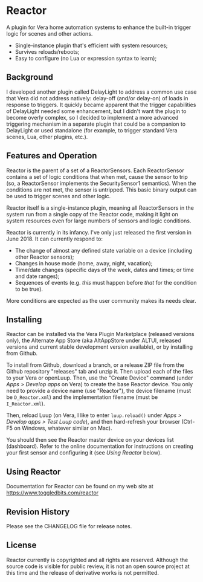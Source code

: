 # Reactor #
A plugin for Vera home automation systems to enhance the built-in trigger logic
for scenes and other actions.

* Single-instance plugin that's efficient with system resources;
* Survives reloads/reboots;
* Easy to configure (no Lua or expression syntax to learn);

## Background ##
I developed another plugin called DelayLight to address a common use case that
Vera did not address natively: delay-off (and/or delay-on) of loads in response
to triggers. It quickly became apparent that the trigger capabilities of DelayLight
needed some enhancement, but I didn't want the plugin to become overly complex,
so I decided to implement a more advanced triggering mechanism in a separate
plugin that could be a companion to DelayLight or used standalone (for example, to
trigger standard Vera scenes, Lua, other plugins, etc.).

## Features and Operation ##

Reactor is the parent of a set of a ReactorSensors. Each ReactorSensor contains a set
of logic conditions that when met, cause the sensor to trip (so, a ReactorSensor
implements the SecuritySensor1 semantics). When the conditions are not met, the
sensor is untripped. This basic binary output can be used to trigger scenes and
other logic.

Reactor itself is a single-instance plugin, meaning all ReactorSensors in the system
run from a single copy of the Reactor code, making it light on system resources even
for large numbers of sensors and logic conditions.

Reactor is currently in its infancy. I've only just released the first version in June 2018.
It can currently respond to:

* The change of almost any defined state variable on a device (including other Reactor sensors);
* Changes in house mode (home, away, night, vacation);
* Time/date changes (specific days of the week, dates and times; or time and date ranges);
* Sequences of events (e.g. *this* must happen before *that* for the condition to be true).

More conditions are expected as the user community makes its needs clear.

## Installing ##

Reactor can be installed via the Vera Plugin Marketplace (released versions only),
the Alternate App Store (aka AltAppStore under ALTUI, released versions and current
stable development version available), or by installing from Github.

To install from Github, download a branch, or a release ZIP file
from the Github repository "releases" tab and unzip it. Then upload each of the
files to your Vera or openLuup. Then, use the "Create Device" command (under
*Apps > Develop apps* on Vera)
to create the base Reactor device. You only need to provide a device name (use "Reactor"),
the device filename (must be `D_Reactor.xml`) and the implementation filename (must be
`I_Reactor.xml`).

Then, reload Luup (on Vera, I like to enter `luup.reload()` under *Apps > Develop apps > Test Luup code*),
and then hard-refresh your browser (Ctrl-F5 on Windows, whatever similar on Mac).

You should then see the Reactor master device on your devices list (dashboard).
Refer to the online documentation for instructions on creating your first sensor and
configuring it (see *Using Reactor* below).

## Using Reactor ##

Documentation for Reactor can be found on my web site at https://www.toggledbits.com/reactor

## Revision History ##

Please see the CHANGELOG file for release notes.

## License ##

Reactor currently is copyrighted and all rights are reserved. Although the source code is visible for public
review, it is not an open source project at this time and the release of derivative works is not permitted.